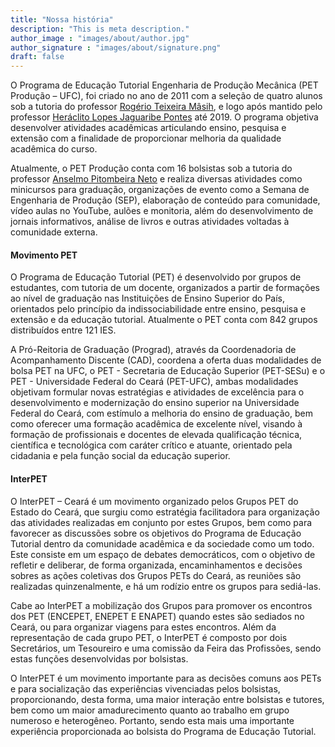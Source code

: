 ```yaml
---
title: "Nossa história"
description: "This is meta description."
author_image : "images/about/author.jpg"
author_signature : "images/about/signature.png"
draft: false
---
```


O Programa de Educação Tutorial Engenharia de Produção Mecânica (PET Produção – UFC), foi criado no ano de 2011 com a seleção de quatro alunos sob a tutoria do professor [Rogério Teixeira Mâsih](http://lattes.cnpq.br/0287587032901286), e logo após mantido pelo professor [Heráclito Lopes Jaguaribe Pontes](http://lattes.cnpq.br/5012570076716704) até 2019. O programa objetiva desenvolver atividades acadêmicas articulando ensino, pesquisa e extensão com a finalidade de proporcionar melhoria da qualidade acadêmica do curso.

Atualmente, o PET Produção conta com 16 bolsistas sob a tutoria do professor [Anselmo Pitombeira Neto](http://lattes.cnpq.br/5661587413564713) e realiza diversas atividades como minicursos para graduação, organizações de evento como a Semana de Engenharia de Produção (SEP), elaboração de conteúdo para comunidade, vídeo aulas no YouTube, aulões e monitoria, além do desenvolvimento de jornais informativos, análise de livros e outras atividades voltadas à comunidade externa.

#### Movimento PET

O Programa de Educação Tutorial (PET) é desenvolvido por grupos de estudantes, com tutoria de um docente, organizados a partir de formações ao nível de graduação nas Instituições de Ensino Superior do País, orientados pelo princípio da indissociabilidade entre ensino, pesquisa e extensão e da educação tutorial. Atualmente o PET conta com 842 grupos distribuídos entre 121 IES. 

A Pró-Reitoria de Graduação (Prograd), através da Coordenadoria de Acompanhamento Discente (CAD), coordena a oferta duas modalidades de bolsa PET na UFC, o PET - Secretaria de Educação Superior (PET-SESu) e o PET - Universidade Federal do Ceará (PET-UFC), ambas modalidades objetivam formular novas estratégias e atividades de excelência para o desenvolvimento e modernização do ensino superior na Universidade Federal do Ceará, com estímulo a melhoria do ensino de graduação, bem como oferecer uma formação acadêmica de excelente nível, visando à formação de profissionais e docentes de elevada qualificação técnica, científica e tecnológica com caráter crítico e atuante, orientado pela cidadania e pela função social da educação superior.

#### InterPET

O InterPET – Ceará é um movimento organizado pelos Grupos PET do Estado do Ceará, que surgiu como estratégia facilitadora para organização das atividades realizadas em conjunto por estes Grupos, bem como para favorecer as discussões sobre os objetivos do Programa de Educação Tutorial dentro da comunidade acadêmica e da sociedade como um todo. Este consiste em um espaço de debates democráticos, com o objetivo de refletir e deliberar, de forma organizada, encaminhamentos e decisões sobres as ações coletivas dos Grupos PETs do Ceará, as reuniões são realizadas quinzenalmente, e há um rodízio entre os grupos para sediá-las.

Cabe ao InterPET a mobilização dos Grupos para promover os encontros dos PET (ENCEPET, ENEPET E ENAPET) quando estes são sediados no Ceará, ou para organizar viagens para estes encontros. Além da representação de cada grupo PET, o InterPET é composto por dois Secretários, um Tesoureiro e uma comissão da Feira das Profissões, sendo estas funções desenvolvidas por bolsistas.

O InterPET é um movimento importante para as decisões comuns aos PETs e para socialização das experiências vivenciadas pelos bolsistas, proporcionando, desta forma, uma maior interação entre bolsistas e tutores, bem como um maior amadurecimento quanto ao trabalho em grupo numeroso e heterogêneo. Portanto, sendo esta mais uma importante experiência proporcionada ao bolsista do Programa de Educação Tutorial.

